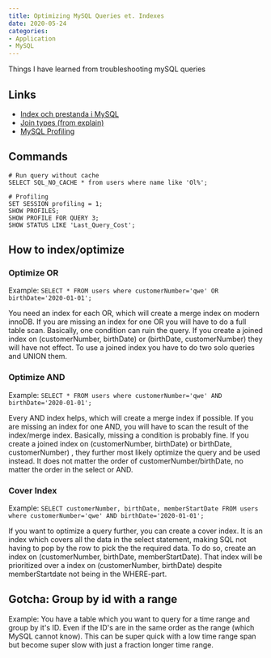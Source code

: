 ```yaml
---
title: Optimizing MySQL Queries et. Indexes
date: 2020-05-24
categories:
- Application
- MySQL
---
```


Things I have learned from troubleshooting mySQL queries

## Links
* [Index och prestanda i MySQL](https://dbwebb.se/kunskap/index-och-prestanda-i-mysql)
* [Join types (from explain)](https://dev.mysql.com/doc/refman/8.0/en/explain-output.html#explain-join-types)
* [MySQL Profiling](https://www.digitalocean.com/community/tutorials/how-to-use-mysql-query-profiling)

## Commands

    # Run query without cache
    SELECT SQL_NO_CACHE * from users where name like 'Ol%';

    # Profiling
    SET SESSION profiling = 1;
    SHOW PROFILES;
    SHOW PROFILE FOR QUERY 3;
    SHOW STATUS LIKE 'Last_Query_Cost';

## How to index/optimize
### Optimize OR
Example: `SELECT * FROM users where customerNumber='qwe' OR birthDate='2020-01-01';`

You need an index for each OR, which will create a merge index on modern innoDB. If you are missing an index for one OR you will have to do a full table scan. Basically, one condition can ruin the query.
If you create a joined index on (customerNumber, birthDate) or (birthDate, customerNumber) they will have not effect. To use a joined index you have to do two solo queries and UNION them.

### Optimize AND
Example: `SELECT * FROM users where customerNumber='qwe' AND birthDate='2020-01-01';`

Every AND index helps, which will create a merge index if possible. If you are missing an index for one AND, you will have to scan the result of the index/merge index. Basically, missing a condition is probably fine.
If you create a joined index on (customerNumber, birthDate) or birthDate, customerNumber) , they further most likely optimize the query and be used instead. It does not matter the order of customerNumber/birthDate, no matter the order in the select or AND.

### Cover Index
Example: `SELECT customerNumber, birthDate, memberStartDate FROM users where customerNumber='qwe' AND birthDate='2020-01-01';`

If you want to optimize a query further, you can create a cover index. It is an index which covers all the data in the select statement, making SQL not having to pop by the row to pick the the required data.
To do so, create an index on (customerNumber, birthDate, memberStartDate). That index will be prioritized over a index on (customerNumber, birthDate) despite memberStartdate not being in the WHERE-part.

## Gotcha: Group by id with a range
Example: You have a table which you want to query for a time range and group by it's ID. Even if the ID's are in the same order as the range (which MySQL cannot know). This can be super quick with a low time range span but become super slow with just a fraction longer time range.
